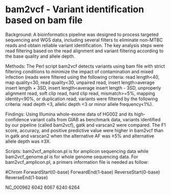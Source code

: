 # bam2vcf - Variant identification based on bam file

Background:
A bioinformatics pipeline was designed to process targeted sequencing and WGS data, including several filters to eliminate non-MTBC reads and obtain reliable variant identification. The key analysis steps were read filtering based on the read alignment and variant filtering according to the base quality and allele depth.

Methods:
The Perl script bam2vcf detects variants using bam file with strict filtering conditions to minimize the impact of contamination and mixed infection (reads were filtered using the following criteria: read length<40, map quality<30, read quality<30, unpaired read, insert length>average insert length + 3SD, insert length<average insert length - 3SD, unproperly alignment read, soft clip read, hard clip read, mismatch>=5%, mapping identity<90%, or duplication read; variants were filtered by the following criteria: read depth <3, allelic depth <3 or minor allele frequency<1%).

Findings:
Using Illumina whole-exome data of HG002 and its high-confidence variant calls from GIAB as benchmark data, variants identified by our pipeline (called bam2vcf), gatk and varscan2 were compared. The F1 score, accuracy, and positive predictive value were higher in bam2vcf than in gatk and varscan2 when the alternative AF was ≥5% and alternative allele depth was ≥3X. 

Scripts:
bam2vcf_amplicon.pl is for amplicon sequencing data while bam2vcf_genome.pl is for whole genome sequencing data. For bam2vcf_amplicon.pl, a primers information file is needed as follow:

#Chrom	ForwardStart(0-base)	ForwardEnd(1-base)	ReverseStart(0-base)	ReverseEnd(1-base)

NC_000962	6042	6067	6240	6264
